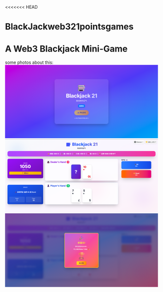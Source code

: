 <<<<<<< HEAD
# BlackJackweb321pointsgames
A Web3 Blackjack Mini-Game
=======

some photos about this:
![alt text](1.png)
![alt text](2.png)
![alt text](3.png)